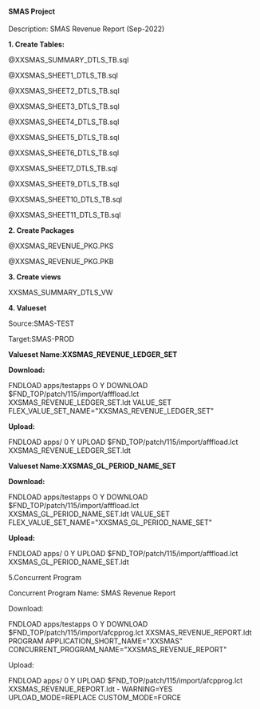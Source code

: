 #### SMAS Project

Description: SMAS Revenue Report (Sep-2022)


**1. Create Tables:**

@XXSMAS_SUMMARY_DTLS_TB.sql

@XXSMAS_SHEET1_DTLS_TB.sql

@XXSMAS_SHEET2_DTLS_TB.sql

@XXSMAS_SHEET3_DTLS_TB.sql

@XXSMAS_SHEET4_DTLS_TB.sql

@XXSMAS_SHEET5_DTLS_TB.sql

@XXSMAS_SHEET6_DTLS_TB.sql

@XXSMAS_SHEET7_DTLS_TB.sql

@XXSMAS_SHEET9_DTLS_TB.sql

@XXSMAS_SHEET10_DTLS_TB.sql

@XXSMAS_SHEET11_DTLS_TB.sql

**2. Create Packages**

@XXSMAS_REVENUE_PKG.PKS

@XXSMAS_REVENUE_PKG.PKB

**3. Create views**

XXSMAS_SUMMARY_DTLS_VW

**4. Valueset**

   Source:SMAS-TEST
   
   Target:SMAS-PROD

   **Valueset Name:XXSMAS_REVENUE_LEDGER_SET**
   
   **Download:**
   
   FNDLOAD apps/testapps O Y DOWNLOAD $FND_TOP/patch/115/import/afffload.lct XXSMAS_REVENUE_LEDGER_SET.ldt VALUE_SET FLEX_VALUE_SET_NAME="XXSMAS_REVENUE_LEDGER_SET"
   
   **Upload:**
   
   FNDLOAD apps/<pwd> 0 Y UPLOAD $FND_TOP/patch/115/import/afffload.lct XXSMAS_REVENUE_LEDGER_SET.ldt
   
   **Valueset Name:XXSMAS_GL_PERIOD_NAME_SET**
   
   **Download:**
   
   FNDLOAD apps/testapps O Y DOWNLOAD $FND_TOP/patch/115/import/afffload.lct XXSMAS_GL_PERIOD_NAME_SET.ldt VALUE_SET FLEX_VALUE_SET_NAME="XXSMAS_GL_PERIOD_NAME_SET"
   
   **Upload:**
   
   FNDLOAD apps/<pwd> 0 Y UPLOAD $FND_TOP/patch/115/import/afffload.lct XXSMAS_GL_PERIOD_NAME_SET.ldt


5.Concurrent Program

   Concurrent Program Name: SMAS Revenue Report
   
   Download:
   
   FNDLOAD apps/testapps O Y DOWNLOAD $FND_TOP/patch/115/import/afcpprog.lct XXSMAS_REVENUE_REPORT.ldt PROGRAM APPLICATION_SHORT_NAME="XXSMAS" CONCURRENT_PROGRAM_NAME="XXSMAS_REVENUE_REPORT"
   
   Upload:
   
   FNDLOAD apps/<Pwd> 0 Y UPLOAD $FND_TOP/patch/115/import/afcpprog.lct XXSMAS_REVENUE_REPORT.ldt - WARNING=YES UPLOAD_MODE=REPLACE CUSTOM_MODE=FORCE
